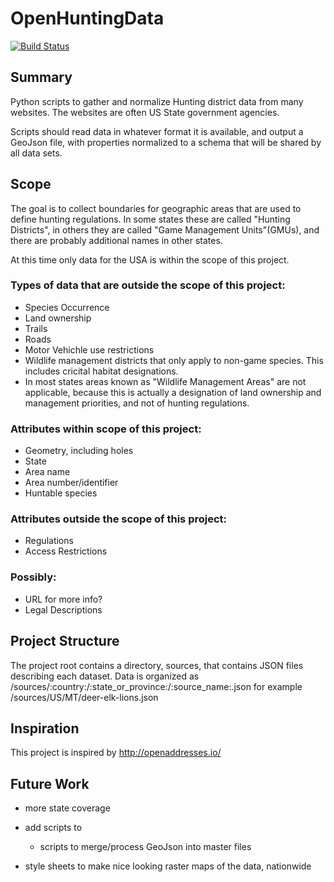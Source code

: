 # OpenHuntingData

[![Build Status](https://travis-ci.org/OpenBounds/OpenHuntingData.svg?branch=master)](https://travis-ci.org/OpenBounds/OpenHuntingData)

## Summary
Python scripts to gather and normalize Hunting district data from many websites. The websites are often US State government agencies.

Scripts should read data in whatever format it is available, and output a GeoJson file, with properties normalized to a schema that will be shared by all data sets.

## Scope
The goal is to collect boundaries for geographic areas that are used to define hunting regulations. In some states these are called "Hunting Districts", in others they are called "Game Management Units"(GMUs), and there are probably additional names in other states.

At this time only data for the USA is within the scope of this project.

### Types of data that are outside the scope of this project:
* Species Occurrence
* Land ownership
* Trails
* Roads
* Motor Vehichle use restrictions
* Wildlife management districts that only apply to non-game species. This includes cricital habitat designations.
* In most states areas known as "Wildlife Management Areas" are not applicable, because this is actually a designation of land ownership and management priorities, and not of hunting regulations.

### Attributes within scope of this project:
* Geometry, including holes
* State
* Area name
* Area number/identifier
* Huntable species

### Attributes outside the scope of this project:
* Regulations
* Access Restrictions

### Possibly:
* URL for more info?
* Legal Descriptions

## Project Structure
The project root contains a directory, sources, that contains JSON files describing each dataset. Data is organized as /sources/:country:/:state_or_province:/:source_name:.json for example /sources/US/MT/deer-elk-lions.json

## Inspiration
This project is inspired by http://openaddresses.io/

## Future Work
* more state coverage
* add scripts to
    * scripts to merge/process GeoJson into master files

* style sheets to make nice looking raster maps of the data, nationwide
